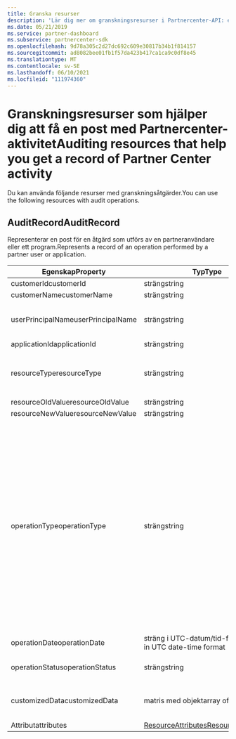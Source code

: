 ```yaml
---
title: Granska resurser
description: 'Lär dig mer om granskningsresurser i Partnercenter-API: et, till exempel AuditRecord, som du kan använda för att hämta en post för partnercenteraktiviteten.'
ms.date: 05/21/2019
ms.service: partner-dashboard
ms.subservice: partnercenter-sdk
ms.openlocfilehash: 9d78a305c2d27dc692c609e30817b34b1f814157
ms.sourcegitcommit: ad8082bee01fb1f57da423b417ca1ca9c0df8e45
ms.translationtype: MT
ms.contentlocale: sv-SE
ms.lasthandoff: 06/10/2021
ms.locfileid: "111974360"
---
```

# <a name="auditing-resources-that-help-you-get-a-record-of-partner-center-activity"></a><span data-ttu-id="c5062-103">Granskningsresurser som hjälper dig att få en post med Partnercenter-aktivitet</span><span class="sxs-lookup"><span data-stu-id="c5062-103">Auditing resources that help you get a record of Partner Center activity</span></span>

<span data-ttu-id="c5062-104">Du kan använda följande resurser med granskningsåtgärder.</span><span class="sxs-lookup"><span data-stu-id="c5062-104">You can use the following resources with audit operations.</span></span>

## <a name="auditrecord"></a><span data-ttu-id="c5062-105">AuditRecord</span><span class="sxs-lookup"><span data-stu-id="c5062-105">AuditRecord</span></span>

<span data-ttu-id="c5062-106">Representerar en post för en åtgärd som utförs av en partneranvändare eller ett program.</span><span class="sxs-lookup"><span data-stu-id="c5062-106">Represents a record of an operation performed by a partner user or application.</span></span>

| <span data-ttu-id="c5062-107">Egenskap</span><span class="sxs-lookup"><span data-stu-id="c5062-107">Property</span></span> | <span data-ttu-id="c5062-108">Typ</span><span class="sxs-lookup"><span data-stu-id="c5062-108">Type</span></span> | <span data-ttu-id="c5062-109">Beskrivning</span><span class="sxs-lookup"><span data-stu-id="c5062-109">Description</span></span> |
| --- | --- | ---|
| <span data-ttu-id="c5062-110">customerId</span><span class="sxs-lookup"><span data-stu-id="c5062-110">customerId</span></span> | <span data-ttu-id="c5062-111">sträng</span><span class="sxs-lookup"><span data-stu-id="c5062-111">string</span></span> | <span data-ttu-id="c5062-112">En GUID-formaterad sträng som identifierar kunden.</span><span class="sxs-lookup"><span data-stu-id="c5062-112">A GUID-formatted string that identifies the customer.</span></span> |
| <span data-ttu-id="c5062-113">customerName</span><span class="sxs-lookup"><span data-stu-id="c5062-113">customerName</span></span> | <span data-ttu-id="c5062-114">sträng</span><span class="sxs-lookup"><span data-stu-id="c5062-114">string</span></span> | <span data-ttu-id="c5062-115">Kundens namn.</span><span class="sxs-lookup"><span data-stu-id="c5062-115">The customer name.</span></span> |
| <span data-ttu-id="c5062-116">userPrincipalName</span><span class="sxs-lookup"><span data-stu-id="c5062-116">userPrincipalName</span></span> | <span data-ttu-id="c5062-117">sträng</span><span class="sxs-lookup"><span data-stu-id="c5062-117">string</span></span> | <span data-ttu-id="c5062-118">Användarens huvudnamn eller användaridentifierare.</span><span class="sxs-lookup"><span data-stu-id="c5062-118">The user principal name or user identifier.</span></span> <span data-ttu-id="c5062-119">Normalt är den här egenskapen ett inloggningsnamn i Internet-format för en användare i ett e-postadressformat baserat på Internet standard RFC 822.</span><span class="sxs-lookup"><span data-stu-id="c5062-119">Typically, this property is an Internet-style login name for a user in an email address format based on Internet standard RFC 822.</span></span> |
| <span data-ttu-id="c5062-120">applicationId</span><span class="sxs-lookup"><span data-stu-id="c5062-120">applicationId</span></span> | <span data-ttu-id="c5062-121">sträng</span><span class="sxs-lookup"><span data-stu-id="c5062-121">string</span></span> | <span data-ttu-id="c5062-122">En sträng som identifierar programmet som utförde åtgärden.</span><span class="sxs-lookup"><span data-stu-id="c5062-122">A string that identifies the application that performed the operation.</span></span> |
| <span data-ttu-id="c5062-123">resourceType</span><span class="sxs-lookup"><span data-stu-id="c5062-123">resourceType</span></span> | <span data-ttu-id="c5062-124">sträng</span><span class="sxs-lookup"><span data-stu-id="c5062-124">string</span></span> | <span data-ttu-id="c5062-125">Den typ av resurs som åtgärden åtgärdar.</span><span class="sxs-lookup"><span data-stu-id="c5062-125">The type of resource acted upon by the operation.</span></span> <span data-ttu-id="c5062-126">Möjliga värden: `customer` , , , , , , , , `customer_user` , , , `order` , , `subscription` , `license` , `third_party_add_on` `mpn_association` `transfer` `application` `application_credential` `partner_user` `partner_relationship` `partner_customer_dap` `customer_directory_role` .</span><span class="sxs-lookup"><span data-stu-id="c5062-126">Possible values: `customer`, `customer_user`, `order`, `subscription`, `license`, `third_party_add_on`, `mpn_association`, `transfer`, `application`, `application_credential`, `partner_user`, `partner_relationship`, `partner_customer_dap`, `customer_directory_role`.</span></span> |
| <span data-ttu-id="c5062-127">resourceOldValue</span><span class="sxs-lookup"><span data-stu-id="c5062-127">resourceOldValue</span></span> | <span data-ttu-id="c5062-128">sträng</span><span class="sxs-lookup"><span data-stu-id="c5062-128">string</span></span> | <span data-ttu-id="c5062-129">Det gamla värdet för resursen.</span><span class="sxs-lookup"><span data-stu-id="c5062-129">The old value of the resource.</span></span> |
| <span data-ttu-id="c5062-130">resourceNewValue</span><span class="sxs-lookup"><span data-stu-id="c5062-130">resourceNewValue</span></span> | <span data-ttu-id="c5062-131">sträng</span><span class="sxs-lookup"><span data-stu-id="c5062-131">string</span></span> | <span data-ttu-id="c5062-132">Det nya värdet för resursen.</span><span class="sxs-lookup"><span data-stu-id="c5062-132">The new value of the resource.</span></span> |
| <span data-ttu-id="c5062-133">operationType</span><span class="sxs-lookup"><span data-stu-id="c5062-133">operationType</span></span> | <span data-ttu-id="c5062-134">sträng</span><span class="sxs-lookup"><span data-stu-id="c5062-134">string</span></span> | <span data-ttu-id="c5062-135">Typ av åtgärd som utförs.</span><span class="sxs-lookup"><span data-stu-id="c5062-135">The type of operation performed.</span></span> <span data-ttu-id="c5062-136">Möjliga värden: `update_customer_qualification` , , , , , , , `update_subscription` , `upgrade_subscription` `convert_trial_subscription` `add_customer` `update_customer_billing_profile` `update_customer_partner_contract_company_name` `update_customer_spending_budget` `delete_customer` (endast sandbox-konton), `remove_partner_customer_relationship` , , , `create_order` `update_order` , , `create_customer_user` `delete_customer_user` `update_customer_user` , , `update_customer_user_licenses` , , `reset_customer_user_password` `update_customer_user_principal_name` `restore_customer_user` `create_mpn_association` `update_mpn_association` `update_sfb_customer_user_licenses` , `update_transfer` `create_partner_relationship` `register_application` `unregister_application` `add_application_credential` `remove_application_credential` `create_partner_user` `update_partner_user` `create_self_serve_policy` , `update_self_serve_policy` `create_self_serve_policy` `delete_self_serve_policy` `remove_partner_relationship` `delete_tip_customer` `create_related_referral` `update_related_referral` `create_referral` `update_referral` `get_software_key` `get_software_download_link` `increase_spending_limit` `ready_invoice` `create_agreement` `extend_relationship` `create_transfer` `dap_admin_relationship_approved` `dap_admin_relationship_terminated` `add_user_member` `remove_user_member` .</span><span class="sxs-lookup"><span data-stu-id="c5062-136">Possible values: `update_customer_qualification`, `update_subscription`, `upgrade_subscription`, `convert_trial_subscription`, `add_customer`, `update_customer_billing_profile`, `update_customer_partner_contract_company_name`, `update_customer_spending_budget`, `delete_customer` (sandbox integration accounts only), `remove_partner_customer_relationship`, `create_order`, `update_order`, `create_customer_user`, `delete_customer_user`, `update_customer_user`, `update_customer_user_licenses`, `reset_customer_user_password`, `update_customer_user_principal_name`, `restore_customer_user`, `create_mpn_association`, `update_mpn_association`, `update_sfb_customer_user_licenses`, `update_transfer`, `create_partner_relationship`, `register_application`, `unregister_application`, `add_application_credential`, `remove_application_credential`, `create_partner_user`, `update_partner_user`, `create_self_serve_policy`, `update_self_serve_policy`, `create_self_serve_policy`, `delete_self_serve_policy`,`remove_partner_relationship`,`delete_tip_customer`,`create_related_referral`,`update_related_referral`, `create_referral`, `update_referral`, `get_software_key`, `get_software_download_link`, `increase_spending_limit`, `ready_invoice`, `create_agreement`, `extend_relationship`, `create_transfer`, `dap_admin_relationship_approved`, `dap_admin_relationship_terminated`, `add_user_member`, `remove_user_member`.</span></span> |
| <span data-ttu-id="c5062-137">operationDate</span><span class="sxs-lookup"><span data-stu-id="c5062-137">operationDate</span></span> | <span data-ttu-id="c5062-138">sträng i UTC-datum/tid-format</span><span class="sxs-lookup"><span data-stu-id="c5062-138">string in UTC date-time format</span></span> | <span data-ttu-id="c5062-139">Datum och tid då åtgärden utfördes.</span><span class="sxs-lookup"><span data-stu-id="c5062-139">The date and time when the operation was performed.</span></span> |
| <span data-ttu-id="c5062-140">operationStatus</span><span class="sxs-lookup"><span data-stu-id="c5062-140">operationStatus</span></span> | <span data-ttu-id="c5062-141">sträng</span><span class="sxs-lookup"><span data-stu-id="c5062-141">string</span></span> | <span data-ttu-id="c5062-142">Status för den åtgärd som granskas.</span><span class="sxs-lookup"><span data-stu-id="c5062-142">The status of the operation being audited.</span></span> <span data-ttu-id="c5062-143">Möjliga värden: `succeeded` , eller , vilket innebär att åtgärden fortfarande `failed` `progress` pågår.</span><span class="sxs-lookup"><span data-stu-id="c5062-143">Possible values: `succeeded`, `failed`, or `progress`, which means the operation is still in progress.</span></span> |
| <span data-ttu-id="c5062-144">customizedData</span><span class="sxs-lookup"><span data-stu-id="c5062-144">customizedData</span></span>  | <span data-ttu-id="c5062-145">matris med objekt</span><span class="sxs-lookup"><span data-stu-id="c5062-145">array of objects</span></span> | <span data-ttu-id="c5062-146">Ytterligare information.</span><span class="sxs-lookup"><span data-stu-id="c5062-146">Additional information.</span></span> <span data-ttu-id="c5062-147">Varje objekt innehåller två JSON-nyckel/värde-par: det första är och `key` ett strängvärde, det andra är och ett `value` strängvärde.</span><span class="sxs-lookup"><span data-stu-id="c5062-147">Each object contains two JSON key-value pairs: the first is `key` and a string value, the second is `value` and a string value.</span></span> <span data-ttu-id="c5062-148">Antalet objekt i matrisen beror på vilken typ av åtgärd som utfördes.</span><span class="sxs-lookup"><span data-stu-id="c5062-148">The number of objects in the array depends on the type of operation that was performed.</span></span> |
| <span data-ttu-id="c5062-149">Attribut</span><span class="sxs-lookup"><span data-stu-id="c5062-149">attributes</span></span> | [<span data-ttu-id="c5062-150">ResourceAttributes</span><span class="sxs-lookup"><span data-stu-id="c5062-150">ResourceAttributes</span></span>](utility-resources.md#resourceattributes) | <span data-ttu-id="c5062-151">Metadataattributen.</span><span class="sxs-lookup"><span data-stu-id="c5062-151">The metadata attributes.</span></span> |
